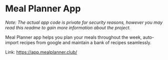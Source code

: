 # Meal Planner App

*Note: The actual app code is private for security reasons, however you may read this readme to gain more information about the project.*

Meal Planner app helps you plan your meals throughout the week, auto-import recipes from google and maintain a bank of recipes seamlessly.

Link: https://app.mealplanner.club/



